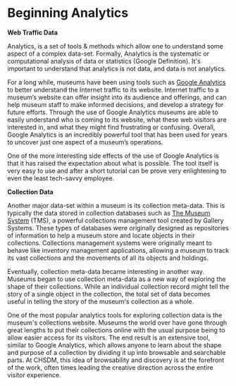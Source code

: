 # Beginning Analytics

**Web Traffic Data**

Analytics, is a set of tools & methods which allow one to understand some aspect of a complex data-set. Formally, Analytics is the systematic or computational analysis of data or statistics (Google Definition). It's important to understand that analytics is not data, and data is not analytics.

For a long while, museums have been using tools such as [Google Analytics](http://www.google.com/analytics) to better understand the Internet traffic to its website. Internet traffic to a museum’s website can offer insight into its audience and offerings, and can help museum staff to make informed decisions, and develop a strategy for future efforts. Through the use of Google Analytics museums are able to easily understand who is coming to its website, what these web visitors are interested in, and what they might find frustrating or confusing. Overall, Google Analytics is an incredibly powerful tool that has been used for years to uncover just one aspect of a museum’s operations.

One of the more interesting side effects of the use of Google Analytics is that it has raised the expectation about what is possible. The tool itself is very easy to use and after a short tutorial can be prove very enlightening to even the least tech-savvy employee.

**Collection Data**

Another major data-set within a museum is its collection meta-data. This is typically the data stored in collection databases such as [The Museum System](http://www.gallerysystems.com/products-and-services/tms/) (TMS), a powerful collections management tool created by Gallery Systems. These types of databases were originally designed as repositories of information to help a museum store and locate objects in their collections. Collections management systems were originally meant to behave like inventory management applications, allowing a museum to track its vast collections and the movements of all its objects and holdings.

Eventually, collection meta-data became interesting in another way. Museums began to use collection meta-data as a new way of exploring the shape of their collections. While an individual collection record might tell the story of a single object in the collection, the total set of data becomes useful in telling the story of the museum's collection as a whole. 

One of the most popular analytics tools for exploring collection data is the museum's collections website. Museums the world over have gone through great lengths to put their collections online with the usual purpose being to allow easier access for its visitors. The end result is an extensive tool, similar to Google Analytics, which allows anyone to learn about the shape and purpose of a collection by dividing it up into browsable and searchable parts. At CHSDM, this idea of browsability and discovery is at the forefront of the work, often times leading the creative direction across the entire visitor experience.
